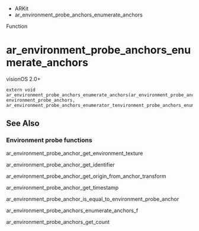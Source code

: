 

- ARKit
-  ar_environment_probe_anchors_enumerate_anchors 

Function

# ar_environment_probe_anchors_enumerate_anchors

visionOS 2.0+

``` source
extern void ar_environment_probe_anchors_enumerate_anchors(ar_environment_probe_anchors_t environment_probe_anchors, ar_environment_probe_anchors_enumerator_tenvironment_probe_anchors_enumerator);
```

## See Also

### Environment probe functions

ar_environment_probe_anchor_get_environment_texture

ar_environment_probe_anchor_get_identifier

ar_environment_probe_anchor_get_origin_from_anchor_transform

ar_environment_probe_anchor_get_timestamp

ar_environment_probe_anchor_is_equal_to_environment_probe_anchor

ar_environment_probe_anchors_enumerate_anchors_f

ar_environment_probe_anchors_get_count

